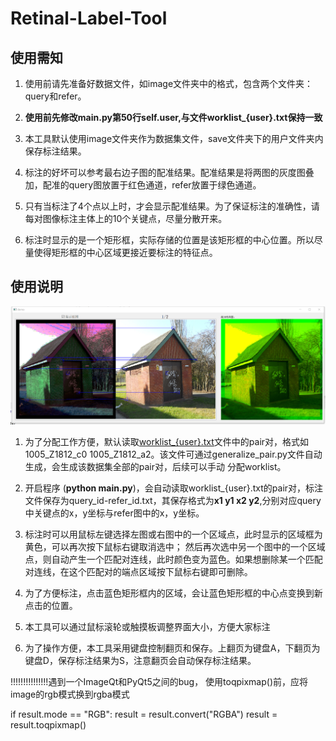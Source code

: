 # Retinal-Label-Tool

## 使用需知

1. 使用前请先准备好数据文件，如image文件夹中的格式，包含两个文件夹：query和refer。

2. **使用前先修改main.py第50行self.user,与文件worklist_{user}.txt保持一致**

3. 本工具默认使用image文件夹作为数据集文件，save文件夹下的用户文件夹内保存标注结果。

4. 标注的好坏可以参考最右边子图的配准结果。配准结果是将两图的灰度图叠加，配准的query图放置于红色通道，refer放置于绿色通道。

5. 只有当标注了4个点以上时，才会显示配准结果。为了保证标注的准确性，请每对图像标注主体上的10个关键点，尽量分散开来。

5. 标注时显示的是一个矩形框，实际存储的位置是该矩形框的中心位置。所以尽量使得矩形框的中心区域更接近要标注的特征点。

## 使用说明

![show](show.png)

1. 为了分配工作方便，默认读取[worklist_{user}.txt](https://github.com/QzAnsel/Retinal-Label-Tool/blob/master/worklist.txt)文件中的pair对，格式如1005_Z1812_c0 1005_Z1812_a2。该文件可通过generalize_pair.py文件自动生成，会生成该数据集全部的pair对，后续可以手动
分配worklist。

2. 开启程序 (**python main.py**)，会自动读取worklist_{user}.txt的pair对，标注文件保存为query_id-refer_id.txt，其保存格式为**x1 y1 x2 y2**,分别对应query中关键点的x，y坐标与refer图中的x，y坐标。

3. 标注时可以用鼠标左键选择左图或右图中的一个区域点，此时显示的区域框为黄色，可以再次按下鼠标右键取消选中；
然后再次选中另一个图中的一个区域点，则自动产生一个匹配对连线，此时颜色变为蓝色。如果想删除某一个匹配对连线，在这个匹配对的端点区域按下鼠标右键即可删除。

4. 为了方便标注，点击蓝色矩形框内的区域，会让蓝色矩形框的中心点变换到新点击的位置。

5. 本工具可以通过鼠标滚轮或触摸板调整界面大小，方便大家标注

6. 为了操作方便，本工具采用键盘控制翻页和保存。上翻页为键盘A，下翻页为键盘D，保存标注结果为S，注意翻页会自动保存标注结果。


!!!!!!!!!!!!!!!遇到一个ImageQt和PyQt5之间的bug，
使用toqpixmap()前，应将image的rgb模式换到rgba模式

if result.mode == "RGB":
    result = result.convert("RGBA")
result = result.toqpixmap()
